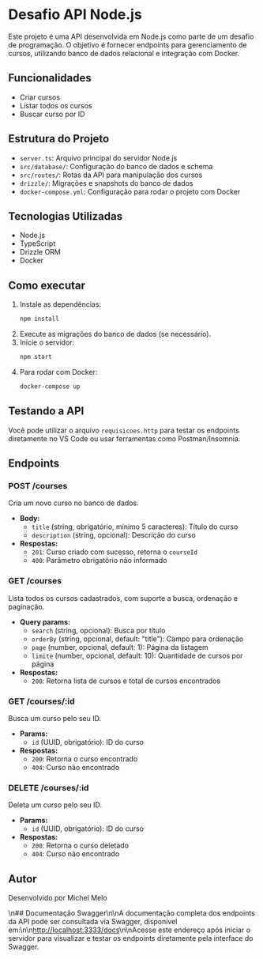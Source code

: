 # Desafio API Node.js

Este projeto é uma API desenvolvida em Node.js como parte de um desafio de programação. O objetivo é fornecer endpoints para gerenciamento de cursos, utilizando banco de dados relacional e integração com Docker.

## Funcionalidades

- Criar cursos
- Listar todos os cursos
- Buscar curso por ID

## Estrutura do Projeto

- `server.ts`: Arquivo principal do servidor Node.js
- `src/database/`: Configuração do banco de dados e schema
- `src/routes/`: Rotas da API para manipulação dos cursos
- `drizzle/`: Migrações e snapshots do banco de dados
- `docker-compose.yml`: Configuração para rodar o projeto com Docker

## Tecnologias Utilizadas

- Node.js
- TypeScript
- Drizzle ORM
- Docker

## Como executar

1. Instale as dependências:
   ```bash
   npm install
   ```
2. Execute as migrações do banco de dados (se necessário).
3. Inicie o servidor:
   ```bash
   npm start
   ```
4. Para rodar com Docker:
   ```bash
   docker-compose up
   ```

## Testando a API

Você pode utilizar o arquivo `requisicoes.http` para testar os endpoints diretamente no VS Code ou usar ferramentas como Postman/Insomnia.

## Endpoints

### POST /courses

Cria um novo curso no banco de dados.

- **Body:**
  - `title` (string, obrigatório, mínimo 5 caracteres): Título do curso
  - `description` (string, opcional): Descrição do curso
- **Respostas:**
  - `201`: Curso criado com sucesso, retorna o `courseId`
  - `400`: Parâmetro obrigatório não informado

### GET /courses

Lista todos os cursos cadastrados, com suporte a busca, ordenação e paginação.

- **Query params:**
  - `search` (string, opcional): Busca por título
  - `orderBy` (string, opcional, default: "title"): Campo para ordenação
  - `page` (number, opcional, default: 1): Página da listagem
  - `limite` (number, opcional, default: 10): Quantidade de cursos por página
- **Respostas:**
  - `200`: Retorna lista de cursos e total de cursos encontrados

### GET /courses/:id

Busca um curso pelo seu ID.

- **Params:**
  - `id` (UUID, obrigatório): ID do curso
- **Respostas:**
  - `200`: Retorna o curso encontrado
  - `404`: Curso não encontrado

### DELETE /courses/:id

Deleta um curso pelo seu ID.

- **Params:**
  - `id` (UUID, obrigatório): ID do curso
- **Respostas:**
  - `200`: Retorna o curso deletado
  - `404`: Curso não encontrado

## Autor

Desenvolvido por Michel Melo

\n## Documentação Swagger\n\nA documentação completa dos endpoints da API pode ser consultada via Swagger, disponível em:\n\n[http://localhost:3333/docs](http://localhost:3333/docs)\n\nAcesse este endereço após iniciar o servidor para visualizar e testar os endpoints diretamente pela interface do Swagger.
